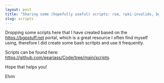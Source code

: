 ```yaml
---
layout: post
title: "Sharing some (hopefully useful) scripts: roa, rpki-invalids, bgptotals, asn, rfc" 
slug: scripts
---
```


Dropping some scripts here that I have created based on the https://bgpstuff.net portal, which is a great resource I often find myself using, therefore I did create some bash scritpts and use it frequently.

Scripts can be found here: https://github.com/eeariass/Code/tree/main/scripts.

Hope that helps you!

Elvin
